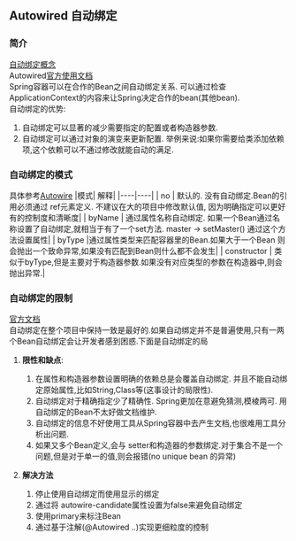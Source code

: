## **Autowired 自动绑定**
### **简介**
[自动绑定概念](https://docs.spring.io/spring-framework/docs/current/reference/html/core.html#beans-factory-autowire)  
Autowired[官方使用文档](https://docs.spring.io/spring-framework/docs/current/reference/html/core.html#beans-autowired-annotation)  
Spring容器可以在合作的Bean之间自动绑定关系. 可以通过检查 ApplicationContext的内容来让Spring决定合作的bean(其他bean).  
自动绑定的优势:
1. 自动绑定可以显著的减少需要指定的配置或者构造器参数.
2. 自动绑定可以通过对象的演变来更新配置. 举例来说:如果你需要给类添加依赖项,这个依赖可以不通过修改就能自动的满足.

### **自动绑定的模式**
具体参考[Autowire](https://github.com/spring-projects/spring-framework/blob/main/spring-beans/src/main/java/org/springframework/beans/factory/annotation/Autowire.java)
|模式| 解释|
|----|----|
| no | 默认的. 没有自动绑定.Bean的引用必须通过 ref元素定义. 不建议在大的项目中修改默认值, 因为明确指定可以更好有的控制度和清晰度|
| byName | 通过属性名称自动绑定. 如果一个Bean通过名称设置了自动绑定,就相当于有了一个set方法.   master -> setMaster() 通过这个方法设置属性|
| byType |通过属性类型来匹配容器里的Bean.如果大于一个Bean 则会抛出一个致命异常,如果没有匹配到Bean则什么都不会发生|
| constructor | 类似于byType,但是主要对于构造器参数.如果没有对应类型的参数在构造器中,则会抛出异常.|
### **自动绑定的限制** 
[官方文档](https://docs.spring.io/spring-framework/docs/current/reference/html/core.html#beans-autowired-exceptions)  
自动绑定在整个项目中保持一致是最好的.如果自动绑定并不是普遍使用,只有一两个Bean自动绑定会让开发者感到困惑.下面是自动绑定的局  
1. **限性和缺点**:
   1. 在属性和构造器参数设置明确的依赖总是会覆盖自动绑定. 并且不能自动绑定原始属性,比如String,Class等(这事设计的局限性).
   2. 自动绑定对于精确指定少了精确性. Spring更加在意避免猜测,模棱两可. 用自动绑定的Bean不太好做文档维护.
   3. 自动绑定的信息不好使用工具从Spring容器中去产生文档,也很难用工具分析出问题.
   4. 如果又多个Bean定义,会与 setter和构造器的参数绑定.对于集合不是一个问题,但是对于单一的值,则会报错(no unique bean 的异常)  

2. **解决方法**
   1. 停止使用自动绑定而使用显示的绑定
   2. 通过将 autowire-candidate属性设置为false来避免自动绑定
   3. 使用primary来标注Bean
   4. 通过基于注解(@Autowired ..)实现更细粒度的控制
